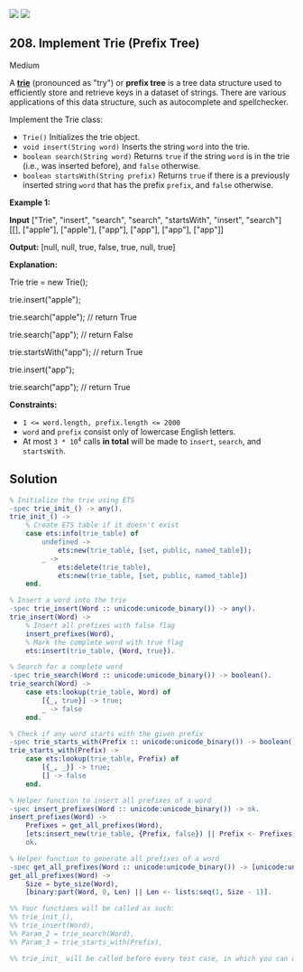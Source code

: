 [![](https://img.shields.io/github/stars/javadev/LeetCode-in-All?label=Stars&style=flat-square)](https://github.com/javadev/LeetCode-in-All)
[![](https://img.shields.io/github/forks/javadev/LeetCode-in-All?label=Fork%20me%20on%20GitHub%20&style=flat-square)](https://github.com/javadev/LeetCode-in-All/fork)

## 208\. Implement Trie (Prefix Tree)

Medium

A [**trie**](https://en.wikipedia.org/wiki/Trie) (pronounced as "try") or **prefix tree** is a tree data structure used to efficiently store and retrieve keys in a dataset of strings. There are various applications of this data structure, such as autocomplete and spellchecker.

Implement the Trie class:

*   `Trie()` Initializes the trie object.
*   `void insert(String word)` Inserts the string `word` into the trie.
*   `boolean search(String word)` Returns `true` if the string `word` is in the trie (i.e., was inserted before), and `false` otherwise.
*   `boolean startsWith(String prefix)` Returns `true` if there is a previously inserted string `word` that has the prefix `prefix`, and `false` otherwise.

**Example 1:**

**Input** ["Trie", "insert", "search", "search", "startsWith", "insert", "search"] [[], ["apple"], ["apple"], ["app"], ["app"], ["app"], ["app"]]

**Output:** [null, null, true, false, true, null, true]

**Explanation:** 

Trie trie = new Trie(); 

trie.insert("apple"); 

trie.search("apple"); // return True 

trie.search("app"); // return False 

trie.startsWith("app"); // return True 

trie.insert("app"); 

trie.search("app"); // return True

**Constraints:**

*   `1 <= word.length, prefix.length <= 2000`
*   `word` and `prefix` consist only of lowercase English letters.
*   At most <code>3 * 10<sup>4</sup></code> calls **in total** will be made to `insert`, `search`, and `startsWith`.

## Solution

```erlang
% Initialize the trie using ETS
-spec trie_init_() -> any().
trie_init_() ->
    % Create ETS table if it doesn't exist
    case ets:info(trie_table) of
        undefined ->
            ets:new(trie_table, [set, public, named_table]);
        _ ->
            ets:delete(trie_table),
            ets:new(trie_table, [set, public, named_table])
    end.

% Insert a word into the trie
-spec trie_insert(Word :: unicode:unicode_binary()) -> any().
trie_insert(Word) ->
    % Insert all prefixes with false flag
    insert_prefixes(Word),
    % Mark the complete word with true flag
    ets:insert(trie_table, {Word, true}).

% Search for a complete word
-spec trie_search(Word :: unicode:unicode_binary()) -> boolean().
trie_search(Word) ->
    case ets:lookup(trie_table, Word) of
        [{_, true}] -> true;
        _ -> false
    end.

% Check if any word starts with the given prefix
-spec trie_starts_with(Prefix :: unicode:unicode_binary()) -> boolean().
trie_starts_with(Prefix) ->
    case ets:lookup(trie_table, Prefix) of
        [{_, _}] -> true;
        [] -> false
    end.

% Helper function to insert all prefixes of a word
-spec insert_prefixes(Word :: unicode:unicode_binary()) -> ok.
insert_prefixes(Word) ->
    Prefixes = get_all_prefixes(Word),
    [ets:insert_new(trie_table, {Prefix, false}) || Prefix <- Prefixes],`
    ok.

% Helper function to generate all prefixes of a word
-spec get_all_prefixes(Word :: unicode:unicode_binary()) -> [unicode:unicode_binary()].
get_all_prefixes(Word) ->
    Size = byte_size(Word),
    [binary:part(Word, 0, Len) || Len <- lists:seq(1, Size - 1)].

%% Your functions will be called as such:
%% trie_init_(),
%% trie_insert(Word),
%% Param_2 = trie_search(Word),
%% Param_3 = trie_starts_with(Prefix),

%% trie_init_ will be called before every test case, in which you can do some necessary initializations.
```